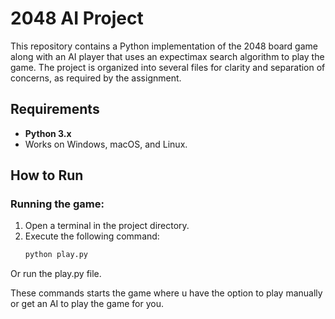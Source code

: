# 2048 AI Project

This repository contains a Python implementation of the 2048 board game along with an AI player that uses an expectimax search algorithm to play the game. The project is organized into several files for clarity and separation of concerns, as required by the assignment.

## Requirements

- **Python 3.x**  
- Works on Windows, macOS, and Linux. 

## How to Run

### Running the game:

1. Open a terminal in the project directory.
2. Execute the following command:
   ```bash
   python play.py
Or run the play.py file.

These commands starts the game where u have the option to play manually or get an AI to play the game for you.
